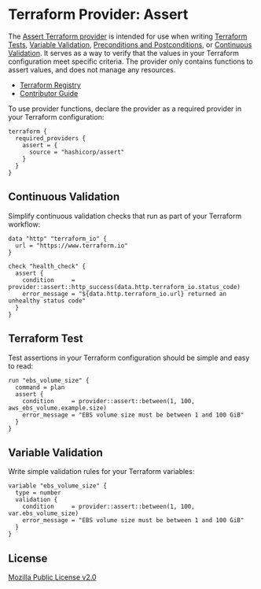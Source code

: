 # Terraform Provider: Assert

The [Assert Terraform provider]((https://registry.terraform.io/providers/hashicorp/assert/latest/docs)) is intended for use when writing [Terraform Tests](https://developer.hashicorp.com/terraform/language/tests), [Variable Validation](https://developer.hashicorp.com/terraform/language/values/variables#custom-validation-rules), [Preconditions and Postconditions](https://developer.hashicorp.com/terraform/language/expressions/custom-conditions#preconditions-and-postconditions), or [Continuous Validation](https://developer.hashicorp.com/terraform/cloud-docs/workspaces/health#continuous-validation). It serves as a way to verify that the values in your Terraform configuration meet specific criteria. The provider only contains functions to assert values, and does not manage any resources.

* [Terraform Registry](https://registry.terraform.io/providers/hashicorp/assert/latest/docs)
* [Contributor Guide](https://hashicorp.github.io/terraform-provider-assert/)

To use provider functions, declare the provider as a required provider in your Terraform configuration:

```hcl
terraform {
  required_providers {
    assert = {
      source = "hashicorp/assert"
    }
  }
}
```

## Continuous Validation

Simplify continuous validation checks that run as part of your Terraform workflow:

```hcl
data "http" "terraform_io" {
  url = "https://www.terraform.io"
}

check "health_check" {
  assert {
    condition     = provider::assert::http_success(data.http.terraform_io.status_code)
    error_message = "${data.http.terraform_io.url} returned an unhealthy status code"
  }
}
```

## Terraform Test

Test assertions in your Terraform configuration should be simple and easy to read:

```hcl
run "ebs_volume_size" {
  command = plan
  assert {
    condition     = provider::assert::between(1, 100, aws_ebs_volume.example.size)
    error_message = "EBS volume size must be between 1 and 100 GiB"
  }
}
```

## Variable Validation

Write simple validation rules for your Terraform variables:

```hcl
variable "ebs_volume_size" {
  type = number
  validation {
    condition     = provider::assert::between(1, 100, var.ebs_volume_size)
    error_message = "EBS volume size must be between 1 and 100 GiB"
  }
}
```

## License

[Mozilla Public License v2.0](./LICENSE)
